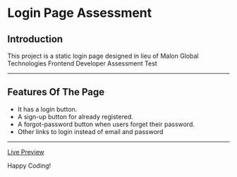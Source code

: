 # Login Page Assessment

## Introduction

This project is a static login page designed in lieu of Malon Global Technologies Frontend Developer Assessment Test

---

## Features Of The Page

- It has a login button.
- A sign-up button for already registered.
- A forgot-password button when users forget their password.
- Other links to login instead of email and password

---

[Live Preview](https://malonlogin.netlify.app/)

Happy Coding!
